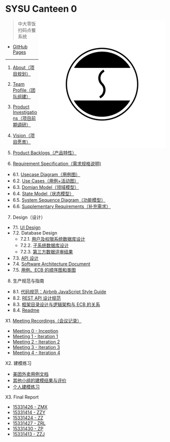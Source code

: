 # SYSU Canteen 0

<img src='assets/logo.png' align='right' style='width:400px;height:400px'/>

> 中大零饭扫码点餐系统

+ [GitHub Pages](https://dtosaad.github.io)

---

1. [About（项目规划）](about.md)

2. [Team Profile（团队组建）](team_profile.md)

3. [Product Investigations（项目前期调研）](product_investigations.md)

4. [Vision（项目愿景）](about.md#vision)

5. [Product Backlogs（产品特性）](about.md#backlogs)

6. [Requirement Specification（需求规格说明)](product_requirements.md)
  + 6.1. [Usecase Diagram（用例图）](assets/images/models/use_cases.png)
  + 6.2. [Use Cases（用例+活动图）](assets/images/models/use_cases.png)
  + 6.3. [Domian Model（领域模型）](assets/images/models/domain_model.png)
  + 6.4. [State Model（状态模型）](assets/images/models/state_model.png)
  + 6.5. [System Sequence Diagram（功能模型）](system_sequence_diagram.md)
  + 6.6. [Supplementary Requirements（补充需求）](supplementary_requirements.md)

7. Design（设计）
  + 7.1. [UI Design](assets/ui)
  + 7.2. Database Design
    + 7.2.1. [用户及权限系统数据库设计](assets/images/database_design.png)
    + 7.2.2. [子系统数据库设计](assets/images/database_design.png)
    + 7.2.3. [第三方数据评审结果](https://github.com/dtosaad/documents/issues?q=is%3Aissue+is%3Aclosed)
  + 7.3. [API 设计](API.md)
  + 7.4. [Software Architecture Document](tech_reports/architecture.md)
  + 7.5. [用例、ECB 的顺序图和类图](ECB.md)

8. 生产规范与指南
  + 8.1. [代码规范：Airbnb JavaScript Style Guide](https://github.com/airbnb/javascript)
  + 8.2. [REST API 设计规范](https://en.wikipedia.org/wiki/Representational_state_transfer)
  + 8.3. [框架目录设计与逻辑架构与 ECB 的关系](architecture_relationship.md)
  + 8.4. [Readme](README.md)

X1. [Meeting Recordings（会议记录）](meeting_recordings.md)

+ [Meeting 0 - Inception](meeting_recordings.md#metting-0---inception)
+ [Meeting 1 - Iteration 1](meeting_recordings.md#metting-1---iteration-1)
+ [Meeting 2 - Iteration 2](meeting_recordings.md#metting-2---iteration-2)
+ [Meeting 3 - Iteration 3](meeting_recordings.md#metting-3---iteration-3)
+ [Meeting 4 - Iteration 4](meeting_recordings.md#metting-4---iteration-4)

X2. 建模练习
+ [美团外卖用例文档](modeling_exercises/meituanwaimai.md)
+ [其他小组的建模结果与评价](modeling_exercises/reviews.md)
+ [个人建模练习](modeling_exercises/addition.md)

X3. Final Report

- [15331426 - ZMX](final_reports/15331426_ZMX.md)
- [15331414 - ZZY](final_reports/15331414_ZZY.md)
- [15331424 - ZZ](final_reports/15331424_ZZ.md)
- [15331427 - ZRL](final_reports/15331427_ZRL.md)
- [15331430 - ZP](final_reports/15331430_ZP.md)
- [15331413 - ZZJ](final_reports/15331413_ZZJ.md)